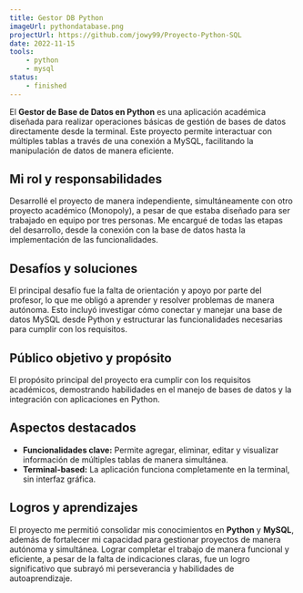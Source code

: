 ```yaml
---
title: Gestor DB Python
imageUrl: pythondatabase.png
projectUrl: https://github.com/jowy99/Proyecto-Python-SQL
date: 2022-11-15
tools:
    - python
    - mysql
status:
    - finished
---
```

El **Gestor de Base de Datos en Python** es una aplicación académica diseñada para realizar operaciones básicas de gestión de bases de datos directamente desde la terminal. Este proyecto permite interactuar con múltiples tablas a través de una conexión a MySQL, facilitando la manipulación de datos de manera eficiente.

## Mi rol y responsabilidades

Desarrollé el proyecto de manera independiente, simultáneamente con otro proyecto académico (Monopoly), a pesar de que estaba diseñado para ser trabajado en equipo por tres personas. Me encargué de todas las etapas del desarrollo, desde la conexión con la base de datos hasta la implementación de las funcionalidades.

## Desafíos y soluciones

El principal desafío fue la falta de orientación y apoyo por parte del profesor, lo que me obligó a aprender y resolver problemas de manera autónoma. Esto incluyó investigar cómo conectar y manejar una base de datos MySQL desde Python y estructurar las funcionalidades necesarias para cumplir con los requisitos.

## Público objetivo y propósito

El propósito principal del proyecto era cumplir con los requisitos académicos, demostrando habilidades en el manejo de bases de datos y la integración con aplicaciones en Python.

## Aspectos destacados

- **Funcionalidades clave:** Permite agregar, eliminar, editar y visualizar información de múltiples tablas de manera simultánea.  
- **Terminal-based:** La aplicación funciona completamente en la terminal, sin interfaz gráfica.  

## Logros y aprendizajes

El proyecto me permitió consolidar mis conocimientos en **Python** y **MySQL**, además de fortalecer mi capacidad para gestionar proyectos de manera autónoma y simultánea. Lograr completar el trabajo de manera funcional y eficiente, a pesar de la falta de indicaciones claras, fue un logro significativo que subrayó mi perseverancia y habilidades de autoaprendizaje.